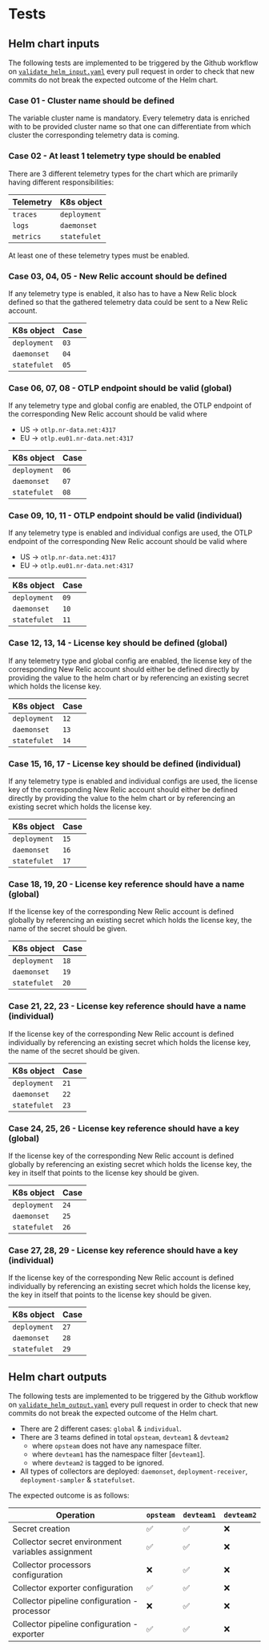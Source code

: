# Tests

## Helm chart inputs

The following tests are implemented to be triggered by the Github workflow on [`validate_helm_input.yaml`](/.github/workflows/validate_helm_input.yml) every pull request in order to check that new commits do not break the expected outcome of the Helm chart.

### Case 01 - Cluster name should be defined

The variable cluster name is mandatory. Every telemetry data is enriched with to be provided cluster name so that one can differentiate from which cluster the corresponding telemetry data is coming.

### Case 02 - At least 1 telemetry type should be enabled

There are 3 different telemetry types for the chart which are primarily having different responsibilities:

| Telemetry | K8s object   |
| --------- | ------------ |
| `traces`  | `deployment` |
| `logs`    | `daemonset`  |
| `metrics` | `statefulet` |

At least one of these telemetry types must be enabled.

### Case 03, 04, 05 - New Relic account should be defined

If any telemetry type is enabled, it also has to have a New Relic block defined so that the gathered telemetry data could be sent to a New Relic account.

| K8s object   | Case |
| ------------ | ---- |
| `deployment` | `03` |
| `daemonset`  | `04` |
| `statefulet` | `05` |

### Case 06, 07, 08 - OTLP endpoint should be valid (global)

If any telemetry type and global config are enabled, the OTLP endpoint of the corresponding New Relic account should be valid where

- US -> `otlp.nr-data.net:4317`
- EU -> `otlp.eu01.nr-data.net:4317`

| K8s object   | Case |
| ------------ | ---- |
| `deployment` | `06` |
| `daemonset`  | `07` |
| `statefulet` | `08` |

### Case 09, 10, 11 - OTLP endpoint should be valid (individual)

If any telemetry type is enabled and individual configs are used, the OTLP endpoint of the corresponding New Relic account should be valid where

- US -> `otlp.nr-data.net:4317`
- EU -> `otlp.eu01.nr-data.net:4317`

| K8s object   | Case |
| ------------ | ---- |
| `deployment` | `09` |
| `daemonset`  | `10` |
| `statefulet` | `11` |

### Case 12, 13, 14 - License key should be defined (global)

If any telemetry type and global config are enabled, the license key of the corresponding New Relic account should either be defined directly by providing the value to the helm chart or by referencing an existing secret which holds the license key.

| K8s object   | Case |
| ------------ | ---- |
| `deployment` | `12` |
| `daemonset`  | `13` |
| `statefulet` | `14` |

### Case 15, 16, 17 - License key should be defined (individual)

If any telemetry type is enabled and individual configs are used, the license key of the corresponding New Relic account should either be defined directly by providing the value to the helm chart or by referencing an existing secret which holds the license key.

| K8s object   | Case |
| ------------ | ---- |
| `deployment` | `15` |
| `daemonset`  | `16` |
| `statefulet` | `17` |

### Case 18, 19, 20 - License key reference should have a name (global)

If the license key of the corresponding New Relic account is defined globally by referencing an existing secret which holds the license key, the name of the secret should be given.

| K8s object   | Case |
| ------------ | ---- |
| `deployment` | `18` |
| `daemonset`  | `19` |
| `statefulet` | `20` |

### Case 21, 22, 23 - License key reference should have a name (individual)

If the license key of the corresponding New Relic account is defined individually by referencing an existing secret which holds the license key, the name of the secret should be given.

| K8s object   | Case |
| ------------ | ---- |
| `deployment` | `21` |
| `daemonset`  | `22` |
| `statefulet` | `23` |

### Case 24, 25, 26 - License key reference should have a key (global)

If the license key of the corresponding New Relic account is defined globally by referencing an existing secret which holds the license key, the key in itself that points to the license key should be given.

| K8s object   | Case |
| ------------ | ---- |
| `deployment` | `24` |
| `daemonset`  | `25` |
| `statefulet` | `26` |

### Case 27, 28, 29 - License key reference should have a key (individual)

If the license key of the corresponding New Relic account is defined individually by referencing an existing secret which holds the license key, the key in itself that points to the license key should be given.

| K8s object   | Case |
| ------------ | ---- |
| `deployment` | `27` |
| `daemonset`  | `28` |
| `statefulet` | `29` |

## Helm chart outputs

The following tests are implemented to be triggered by the Github workflow on [`validate_helm_output.yaml`](/.github/workflows/validate_helm_output.yml) every pull request in order to check that new commits do not break the expected outcome of the Helm chart.

- There are 2 different cases: `global` & `individual`.
- There are 3 teams defined in total `opsteam`, `devteam1` & `devteam2`
  - where `opsteam` does not have any namespace filter.
  - where `devteam1` has the namespace filter [`devteam1`].
  - where `devteam2` is tagged to be ignored.
- All types of collectors are deployed: `daemonset`, `deployment-receiver`, `deployment-sampler` & `statefulset`.

The expected outcome is as follows:

| Operation                                         | `opsteam` | `devteam1` | `devteam2` |
| ------------------------------------------------- | --------- | ---------- | ---------- |
| Secret creation                                   | ✅        | ✅         | ❌         |
| Collector secret environment variables assignment | ✅        | ✅         | ❌         |
| Collector processors configuration                | ❌        | ✅         | ❌         |
| Collector exporter configuration                  | ✅        | ✅         | ❌         |
| Collector pipeline configuration - processor      | ❌        | ✅         | ❌         |
| Collector pipeline configuration - exporter       | ✅        | ✅         | ❌         |
